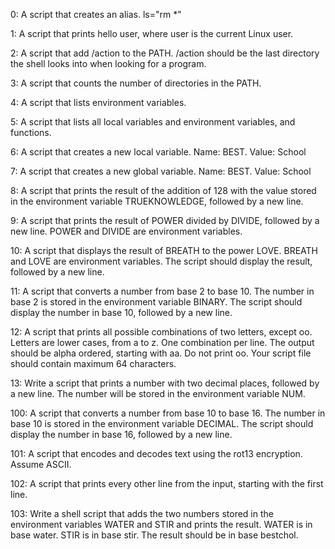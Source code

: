 0: A script that creates an alias. ls="rm *"

1: A script that prints hello user, where user is the current Linux user.

2: A script that add /action to the PATH. /action should be the last directory the shell looks into when looking for a program.

3: A script that counts the number of directories in the PATH.

4: A script that lists environment variables.

5: A script that lists all local variables and environment variables, and functions.

6: A script that creates a new local variable. Name: BEST. Value: School

7: A script that creates a new global variable. Name: BEST. Value: School

8: A script that prints the result of the addition of 128 with the value stored in the environment variable TRUEKNOWLEDGE, followed by a new line.

9: A script that prints the result of POWER divided by DIVIDE, followed by a new line. POWER and DIVIDE are environment variables.

10: A script that displays the result of BREATH to the power LOVE. BREATH and LOVE are environment variables. The script should display the result, followed by a new line. 

11: A script that converts a number from base 2 to base 10. The number in base 2 is stored in the environment variable BINARY. The script should display the number in base 10, followed by a new line.

12: A script that prints all possible combinations of two letters, except oo. Letters are lower cases, from a to z. One combination per line. The output should be alpha ordered, starting with aa. Do not print oo. Your script file should contain maximum 64 characters.

13: Write a script that prints a number with two decimal places, followed by a new line. The number will be stored in the environment variable NUM.

100: A script that converts a number from base 10 to base 16. The number in base 10 is stored in the environment variable DECIMAL. The script should display the number in base 16, followed by a new line.

101: A script that encodes and decodes text using the rot13 encryption. Assume ASCII.

102: A script that prints every other line from the input, starting with the first line.

103: Write a shell script that adds the two numbers stored in the environment variables WATER and STIR and prints the result. WATER is in base water. STIR is in base stir. The result should be in base bestchol.


